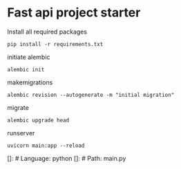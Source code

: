 # Fast api project starter 


<p>Install all required packages</p>

```commandline
pip install -r requirements.txt
```

initiate alembic
```commandline
alembic init
```

makemigrations
```commandline
alembic revision --autogenerate -m "initial migration"
```

migrate
```commandline
alembic upgrade head
```

runserver
```commandline
uvicorn main:app --reload
```

[]: # Language: python
[]: # Path: main.py

